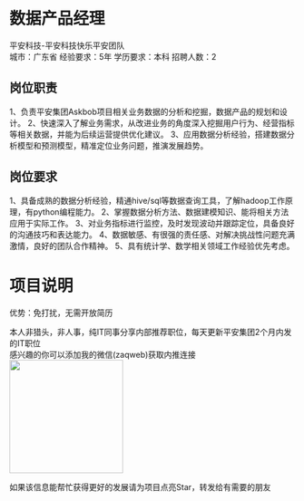# 数据产品经理
平安科技-平安科技快乐平安团队  
城市：广东省 经验要求：5年 学历要求：本科  招聘人数：2

## 岗位职责
1、负责平安集团Askbob项目相关业务数据的分析和挖掘，数据产品的规划和设计。
   2、快速深入了解业务需求，从改进业务的角度深入挖掘用户行为、经营指标等相关数据，并能为后续运营提供优化建议。
   3、应用数据分析经验，搭建数据分析模型和预测模型，精准定位业务问题，推演发展趋势。

## 岗位要求
1、具备成熟的数据分析经验，精通hive/sql等数据查询工具，了解hadoop工作原理，有python编程能力。
   2、掌握数据分析方法、数据建模知识、能将相关方法应用于实际工作。
   3、对业务指标进行监控，及时发现波动并跟踪定位，具备良好的沟通技巧和表达能力。
   4、数据敏感、有很强的责任感、对解决挑战性问题充满激情，良好的团队合作精神。
   5、具有统计学、数学相关领域工作经验优先考虑。

# 项目说明

优势：免打扰，无需开放简历

本人非猎头，非人事，纯IT同事分享内部推荐职位，每天更新平安集团2个月内发的IT职位  
感兴趣的你可以添加我的微信(zaqweb)获取内推连接  
<img src="https://github.com/zaqweb/PA-IT-JOBS/blob/master/WechatICode.jpeg"  height="200" width="200">

如果该信息能帮忙获得更好的发展请为项目点亮Star，转发给有需要的朋友




